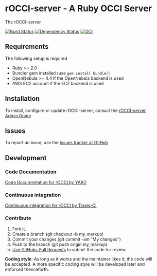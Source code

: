 rOCCI-server - A Ruby OCCI Server
=============================

The rOCCI-server

[![Build Status](https://secure.travis-ci.org/EGI-FCTF/rOCCI-server.png)](http://travis-ci.org/EGI-FCTF/rOCCI-server) [![Dependency Status](https://gemnasium.com/EGI-FCTF/rOCCI-server.png)](https://gemnasium.com/EGI-FCTF/rOCCI-server) [![DOI](https://zenodo.org/badge/4747/EGI-FCTF/rOCCI-server.svg)](http://dx.doi.org/10.5281/zenodo.12608)

Requirements
------------

The following setup is required
* Ruby >= 2.0
* Bundler gem installed (use ```gem install bundler```)
* OpenNebula >= 4.4 if the OpenNebula backend is used
* AWS EC2 account if the EC2 backend is used


Installation
------------

To install, configure or update rOCCI-server, consult the [rOCCI-server Admin Guide](https://wiki.egi.eu/wiki/rOCCI:ROCCI-server_Admin_Guide)

Issues
------------

To report an issue, use the [Issues tracker at GitHub](https://github.com/EGI-FCTF/rOCCI-server/issues)

Development
-----------

### Code Documentation

[Code Documentation for rOCCI by YARD](http://rubydoc.info/github/EGI-FCTF/rOCCI-server/)

### Continuous integration

[Continuous integration for rOCCI by Travis-CI](http://travis-ci.org/EGI-FCTF/rOCCI-server/)

### Contribute

1. Fork it.
2. Create a branch (git checkout -b my_markup)
3. Commit your changes (git commit -am "My changes")
4. Push to the branch (git push origin my_markup)
5. [Use GitHubs Pull Requests](https://help.github.com/articles/using-pull-requests/) to submit the code for review

__Coding style:__ As long as it works and the maintainer likes it, the code will be accepted. A more specific coding style will be developed later and enforced thenceforth.
